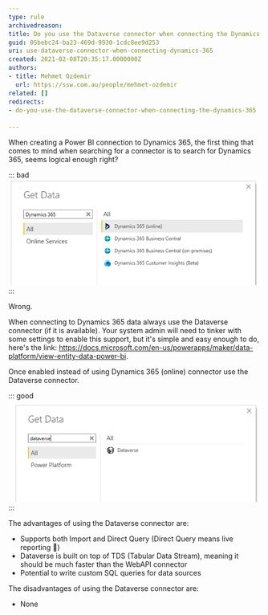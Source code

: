 ```yaml
---
type: rule
archivedreason: 
title: Do you use the Dataverse connector when connecting the Dynamics 365?
guid: 05bebc24-ba23-469d-9930-1cdc8ee9d253
uri: use-dataverse-connector-when-connecting-dynamics-365
created: 2021-02-08T20:35:17.0000000Z
authors:
- title: Mehmet Ozdemir
  url: https://ssw.com.au/people/mehmet-ozdemir
related: []
redirects:
- do-you-use-the-dataverse-connector-when-connecting-the-dynamics-365

---
```


When creating a Power BI connection to Dynamics 365, the first thing that comes to mind when searching for a connector is to search for Dynamics 365, seems logical enough right?

<!--endintro-->


::: bad  
![Figure: Bad example - Searching for Dynamics 365 connector](/rules/use-dataverse-connector-when-connecting-dynamics-365/dynamics-connector-1.png)  
:::

Wrong.

When connecting to Dynamics 365 data always use the Dataverse connector (if it is available). Your system admin will need to tinker with some settings to enable this support, but it's simple and easy enough to do, here's the link: https://docs.microsoft.com/en-us/powerapps/maker/data-platform/view-entity-data-power-bi.

Once enabled instead of using Dynamics 365 (online) connector use the Dataverse connector.


::: good  
![Figure: Good example - Use the Dataverse connector instead](/rules/use-dataverse-connector-when-connecting-dynamics-365/dynamics-connector-2.png)  
:::

The advantages of using the Dataverse connector are:

* Supports both Import and Direct Query (Direct Query means live reporting 🙂)
* Dataverse is built on top of TDS (Tabular Data Stream), meaning it should be much faster than the WebAPI connector
* Potential to write custom SQL queries for data sources


The disadvantages of using the Dataverse connector are:

* None

